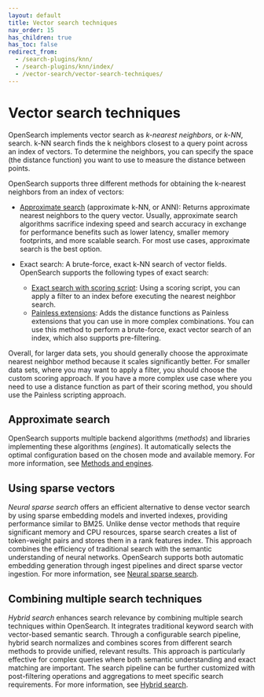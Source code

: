 ```yaml
---
layout: default
title: Vector search techniques
nav_order: 15
has_children: true
has_toc: false
redirect_from:
  - /search-plugins/knn/
  - /search-plugins/knn/index/ 
  - /vector-search/vector-search-techniques/     
---
```


# Vector search techniques

OpenSearch implements vector search as *k-nearest neighbors*, or *k-NN*, search. k-NN search finds the k neighbors closest to a query point across an index of vectors. To determine the neighbors, you can specify the space (the distance function) you want to use to measure the distance between points.

OpenSearch supports three different methods for obtaining the k-nearest neighbors from an index of vectors:

- [Approximate search]({{site.url}}{{site.baseurl}}/search-plugins/knn/approximate-knn/) (approximate k-NN, or ANN): Returns approximate nearest neighbors to the query vector. Usually, approximate search algorithms sacrifice indexing speed and search accuracy in exchange for performance benefits such as lower latency, smaller memory footprints, and more scalable search. For most use cases, approximate search is the best option.

- Exact search: A brute-force, exact k-NN search of vector fields. OpenSearch supports the following types of exact search: 
  - [Exact search with scoring script]({{site.url}}{{site.baseurl}}/search-plugins/knn/knn-score-script/): Using a scoring script, you can apply a filter to an index before executing the nearest neighbor search. 
  - [Painless extensions]({{site.url}}{{site.baseurl}}/search-plugins/knn/painless-functions/): Adds the distance functions as Painless extensions that you can use in more complex combinations. You can use this method to perform a brute-force, exact vector search of an index, which also supports pre-filtering. 


Overall, for larger data sets, you should generally choose the approximate nearest neighbor method because it scales significantly better. For smaller data sets, where you may want to apply a filter, you should choose the custom scoring approach. If you have a more complex use case where you need to use a distance function as part of their scoring method, you should use the Painless scripting approach.

## Approximate search

OpenSearch supports multiple backend algorithms (_methods_) and libraries implementing these algorithms (_engines_). It automatically selects the optimal configuration based on the chosen mode and available memory. For more information, see [Methods and engines]({{site.url}}{{site.baseurl}}/field-types/supported-field-types/knn-methods-engines/).

## Using sparse vectors

_Neural sparse search_ offers an efficient alternative to dense vector search by using sparse embedding models and inverted indexes, providing performance similar to BM25. Unlike dense vector methods that require significant memory and CPU resources, sparse search creates a list of token-weight pairs and stores them in a rank features index. This approach combines the efficiency of traditional search with the semantic understanding of neural networks. OpenSearch supports both automatic embedding generation through ingest pipelines and direct sparse vector ingestion. For more information, see [Neural sparse search]({{site.url}}{{site.baseurl}}/vector-search/ml-powered-search/neural-sparse-search/).

## Combining multiple search techniques

_Hybrid search_ enhances search relevance by combining multiple search techniques within OpenSearch. It integrates traditional keyword search with vector-based semantic search. Through a configurable search pipeline, hybrid search normalizes and combines scores from different search methods to provide unified, relevant results. This approach is particularly effective for complex queries where both semantic understanding and exact matching are important. The search pipeline can be further customized with post-filtering operations and aggregations to meet specific search requirements. For more information, see [Hybrid search]({{site.url}}{{site.baseurl}}/vector-search/ml-powered-search/hybrid-search/).
